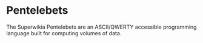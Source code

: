 # Pentelebets
The Superwikia Pentelebets are an ASCII/QWERTY accessible programming language built for computing volumes of data.

